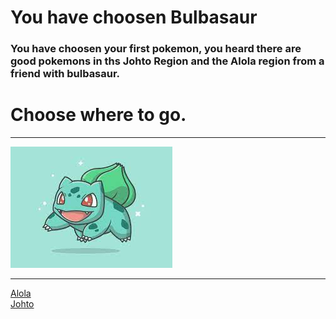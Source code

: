 # You have choosen Bulbasaur
### You have choosen your first pokemon, you heard there are good pokemons in ths Johto Region and the Alola region from a friend with bulbasaur.    
# Choose where to go.  
--- 

![bulbasaur](https://raw.githubusercontent.com/weijiej2964/Pokemon-Adventure/main/img/bulbasaur.png)

---
[Alola](alola.md)  
[Johto](johto.md)  